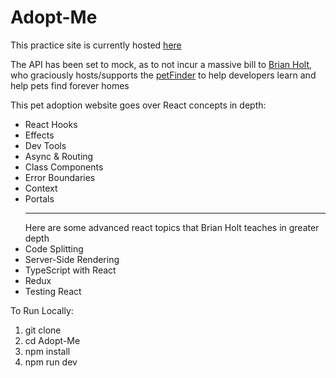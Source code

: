 # Adopt-Me

This practice site is currently hosted [here](https://netlify-thinks-lennygonz-is-great.netlify.app/)

The API has been set to mock, as to not incur a massive bill to [Brian Holt](https://github.com/btholt), who graciously hosts/supports the [petFinder](https://www.petfinder.com/) to help developers learn and help pets find forever homes

This pet adoption website goes over React concepts in depth:

- React Hooks
- Effects
- Dev Tools
- Async & Routing
- Class Components
- Error Boundaries
- Context
- Portals
    <hr>
  Here are some advanced react topics that Brian Holt teaches in greater depth
- Code Splitting
- Server-Side Rendering
- TypeScript with React
- Redux
- Testing React

To Run Locally:

1. git clone
2. cd Adopt-Me
3. npm install
4. npm run dev
